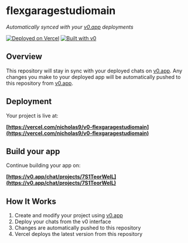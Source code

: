 # flexgaragestudiomain

*Automatically synced with your [v0.app](https://v0.app) deployments*

[![Deployed on Vercel](https://img.shields.io/badge/Deployed%20on-Vercel-black?style=for-the-badge&logo=vercel)](https://vercel.com/nicholas9/v0-flexgaragestudiomain)
[![Built with v0](https://img.shields.io/badge/Built%20with-v0.app-black?style=for-the-badge)](https://v0.app/chat/projects/7S1TeorWelL)

## Overview

This repository will stay in sync with your deployed chats on [v0.app](https://v0.app).
Any changes you make to your deployed app will be automatically pushed to this repository from [v0.app](https://v0.app).

## Deployment

Your project is live at:

**[https://vercel.com/nicholas9/v0-flexgaragestudiomain](https://vercel.com/nicholas9/v0-flexgaragestudiomain)**

## Build your app

Continue building your app on:

**[https://v0.app/chat/projects/7S1TeorWelL](https://v0.app/chat/projects/7S1TeorWelL)**

## How It Works

1. Create and modify your project using [v0.app](https://v0.app)
2. Deploy your chats from the v0 interface
3. Changes are automatically pushed to this repository
4. Vercel deploys the latest version from this repository